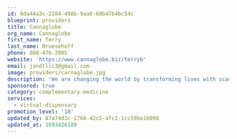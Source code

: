 ```yaml
---
id: 6da44a3c-2284-498b-9aa6-60b47b4bc54c
blueprint: providers
title: Cannaglobe
org_name: Cannaglobe
first_name: Terry
last_name: Bruesehoff
phone: 808-476-2005
website: 'https://www.cannaglobe.biz/terryb'
email: jandtllc3@gmail.com
image: providers/carnaglobe.jpg
description: 'We are changing the world by transforming lives with scared plants that put smiles on faces, happiness in hearts, laughter in love and health back in the home.'
sponsored: true
category: complementary-medicine
services:
  - virtual-dispensary
promotion_level: '10'
updated_by: 87a74d1c-1760-42c5-afc1-1cc59be16098
updated_at: 1693426189
---
```

